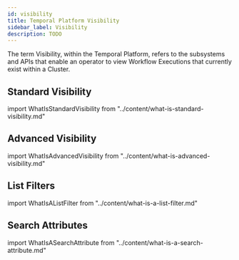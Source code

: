 ```yaml
---
id: visibility
title: Temporal Platform Visibility
sidebar_label: Visibility
description: TODO
---
```


The term Visibility, within the Temporal Platform, refers to the subsystems and APIs that enable an operator to view Workflow Executions that currently exist within a Cluster.

## Standard Visibility

import WhatIsStandardVisibility from "../content/what-is-standard-visibility.md"

<WhatIsStandardVisibility/>

## Advanced Visibility

import WhatIsAdvancedVisibility from "../content/what-is-advanced-visibility.md"

<WhatIsAdvancedVisibility/>

## List Filters

import WhatIsAListFilter from "../content/what-is-a-list-filter.md"

<WhatIsAListFilter/>

## Search Attributes

import WhatIsASearchAttribute from "../content/what-is-a-search-attribute.md"

<WhatIsASearchAttribute/>
